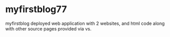 # myfirstblog77
myfirstblog
deployed web application with 2 websites, and html code along with other source pages provided via vs. 
